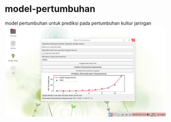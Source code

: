 # model-pertumbuhan
model pertumbuhan untuk prediksi pada pertumbuhan kultur jaringan
!["contoh"](https://github.com/anggileo/model-pertumbuhan/blob/main/Screenshot%20from%202023-09-02%2015-21-32.png)

